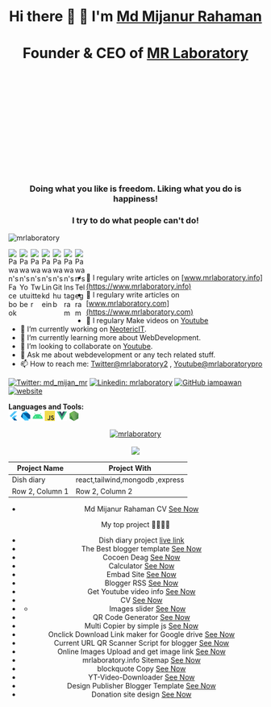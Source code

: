 <h1 align="center">Hi there 👋 👋 I'm <a target="_blank" href="https://facebook.com/mdmijanurrahaman.mr">Md Mijanur Rahaman</a></h1>
<h1 align="center">Founder & CEO of <a target="_blank" href="https://www.google.com/search?q=mr+laboratory&oq=mr+laboratory&aqs=chrome.0.69i59l3j69i60l3j69i65l2.5848j0j1&sourceid=chrome&ie=UTF-8">MR Laboratory</a></h1>
<div align="center" class="center" style="width:200px;height:200px;margin:0 auto;border-radius: 50%; overflow: hidden;align-items: center;">
    
</div>

<h3 align="center">Doing what you like is freedom. Liking what you do is happiness!</h3>
<h3 align="center">I try to do what people can't do!</h3>

<p align="left"> <img src="https://komarev.com/ghpvc/?username=mrlaboratory&label=Views&color=blue&style=plastic" alt="mrlaboratory" /> </p>

<a href="https://www.facebook.com/mdmijanurrahaman.mr/">
  <img align="left" alt="Pawan's Facebook" width="22px" src="https://cdn.jsdelivr.net/npm/simple-icons@v3/icons/facebook.svg" />
</a>
<a href="https://www.youtube.com/mrlaboratorypro/">
  <img align="left" alt="Pawan's Youtube" width="22px" src="https://cdn.jsdelivr.net/npm/simple-icons@v3/icons/youtube.svg" />
</a>
<a href="https://twitter.com/mrlaboratory">
  <img align="left" alt="Pawan's Twitter" width="22px" src="https://cdn.jsdelivr.net/npm/simple-icons@v3/icons/twitter.svg" />
</a>
<a href="https://linkedin.com/in/mrlaboratory">
  <img align="left" alt="Pawan's Linkdein" width="22px" src="https://cdn.jsdelivr.net/npm/simple-icons@v3/icons/linkedin.svg" />
</a>

<a href="https://github.com/mrlaboratory">
  <img align="left" alt="Pawan's Github" width="22px" src="https://cdn.jsdelivr.net/npm/simple-icons@v3/icons/github.svg" />
</a>
<a href="https://instagram.com/mdmijanurrahaman.mr/">
  <img align="left" alt="Pawan's Instagram" width="22px" src="https://cdn.jsdelivr.net/npm/simple-icons@v3/icons/instagram.svg" />
</a>
<a href="https://t.me/mrlaboratory">
  <img align="left" alt="Pawan's Telegram" width="22px" src="https://cdn.jsdelivr.net/npm/simple-icons@v3/icons/telegram.svg" />
</a>


<br/>
<br/>

- 📝 I regulary write articles on [www.mrlaboratory.info](https://www.mrlaboratory.info) 
- 📝 I regulary write articles on [www.mrlaboratory.com](https://www.mrlaboratory.com) 
- 📝 I regulary Make videos on [Youtube](https://www.youtube.com/c/MRLaboratorypro/videos)
- 🔭 I’m currently working on [NeotericIT](https://www.neotericit.com/).
- 🌱 I’m currently learning more about WebDevelopment.
- 👯 I’m looking to collaborate on [Youtube](https://youtube.com/mrlaboratorypro).
- 💬 Ask me about webdevelopment or any tech related stuff.
- 📫 How to reach me: [Twitter@mrlaboratory2](https://twitter.com/mrlaboratory2) , [Youtube@mrlaboratorypro](https://youtube.com/mrlaboratorypro)

[![Twitter: md_mijan_mr](https://img.shields.io/twitter/follow/md_mijan_mr?style=social)](https://twitter.com/md_mijan_mr)
[![Linkedin: mrlaboratory](https://img.shields.io/badge/-mrlaboratory-blue?style=flat-square&logo=Linkedin&logoColor=white&link=https://www.linkedin.com/in/mrlaboratory/)](https://www.linkedin.com/in/mrlaboratory/)
[![GitHub iampawan](https://img.shields.io/github/followers/mrlaboratory?label=follow&style=social)](https://github.com/mrlaboratory)
[![website](https://img.shields.io/badge/PortfolioWebsite-mrlaboratory.com-2648ff?style=flat-square&logo=google-chrome)](https://www.mrlaboratory.com/)

**Languages and Tools:**  
<code><img height="20" src="https://raw.githubusercontent.com/github/explore/80688e429a7d4ef2fca1e82350fe8e3517d3494d/topics/flutter/flutter.png"></code>
<code><img height="20" src="https://raw.githubusercontent.com/github/explore/80688e429a7d4ef2fca1e82350fe8e3517d3494d/topics/dart/dart.png"></code>
<code><img height="20" src="https://raw.githubusercontent.com/github/explore/80688e429a7d4ef2fca1e82350fe8e3517d3494d/topics/android/android.png"></code>
<code><img height="20" src="https://raw.githubusercontent.com/github/explore/80688e429a7d4ef2fca1e82350fe8e3517d3494d/topics/javascript/javascript.png"></code>
<code><img height="20" src="https://raw.githubusercontent.com/github/explore/80688e429a7d4ef2fca1e82350fe8e3517d3494d/topics/vue/vue.png"></code>
<code><img height="20" src="https://raw.githubusercontent.com/github/explore/80688e429a7d4ef2fca1e82350fe8e3517d3494d/topics/nodejs/nodejs.png"></code> 

<a align="center" href="https://github.com/mrlaboratory">
<p align="center"> <img src="https://github-readme-stats.vercel.app/api?username=mrlaboratory&show_icons=true" alt="mrlaboratory" /> </p>
</a>
<a align="center" href="https://github.com/mrlaboratory">
<p align="center">  <img align="center" src="https://github-readme-stats.vercel.app/api/top-langs/?username=mrlaboratory&theme=light&hide_langs_below=1" /> </p>
</a>


| Project Name | Project With |
|-----------------|-----------------|
| Dish diary  | react,tailwind,mongodb ,express |
| Row 2, Column 1 | Row 2, Column 2 |


<div align="center">
    
 - Md Mijanur Rahaman CV [See Now](https://mrlaboratory.github.io/) 

 My top project 🧡💛💙💜
- Dish diary project [live link ](https://dish-diary.web.app/)
- The Best blogger template [See Now](https://mrlaboratory.github.io/the-best-blogger-template/) 
- Cocoen Deag [See Now](https://mrlaboratory.github.io/CocoenDeag/) 
- Calculator [See Now](https://mrlaboratory.github.io/calculator2/) 
- Embad Site [See Now](https://mrlaboratory.github.io/embadsite/) 
- Blogger RSS [See Now](https://mrlaboratory.github.io/bloggerRssFeed/)
- Get Youtube video info [See Now](https://mrlaboratory.github.io/Get-Youtube-video-information/)
- CV [See Now](https://template7.mrlaboratory.info/)
- - Images slider [See Now](https://template10.mrlaboratory.info/)
-  QR Code Generator [See Now](https://qr.mrlaboratory.info/)
-  Multi Copier by simple js [See Now](https://mrlaboratory.github.io/multi-copier/)
-  Onclick Download Link maker for Google drive [See Now](https://mrlaboratory.github.io/One-Click-Downloder-Google-Drive/)
-  Current URL QR Scanner Script for blogger [See Now](https://mrlaboratory.github.io/qrcode-for-blogger/)
-  Online Images Upload and get image link [See Now](https://mrlaboratory.github.io/ImagesUploadGetLink/)
 -  mrlaboratory.info Sitemap [See Now](https://mrlaboratory.github.io/sitemap/)
-  blockquote Copy [See Now](https://mrlaboratory.github.io/blockquoteCopy/)
-  YT-Video-Downloader [See Now](https://mrlaboratory.github.io/YT-Downloader/)
-  Design Publisher Blogger Template [See Now](https://mrlaboratory.github.io/design-publisher/)
-  Donation site design  [See Now](https://mrlaboratory.github.io/donate-site/)

    
    



</div>


